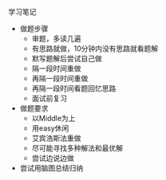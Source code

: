 学习笔记
* 做题步骤
    * 审题，多读几遍
    * 有思路就做，10分钟内没有思路就看题解
    * 默写题解后尝试自己做
    * 隔一段时间重做
    * 再隔一段时间重做
    * 再隔一段时间看题回忆思路
    * 面试前复习
* 做题要求
    * 以Middle为上
    * 用easy休闲
    * 艾宾浩斯法重做
    * 尽可能寻找多种解法和最优解
    * 尝试边说边做
* 尝试用脑图总结归纳